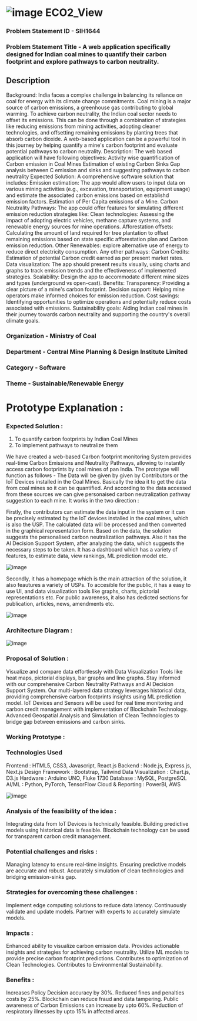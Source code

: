 # ![image](https://raw.githubusercontent.com/githubxnishant/ECO2_View/59b14f68eb7d4f3b06276e0b26e32cd8d55e2494/Assets/logo.png) ECO2_View

### Problem Statement ID - SIH1644

### Problem Statement Title - A web application specifically designed for Indian coal mines to quantify their carbon footprint and explore pathways to carbon neutrality.

## Description 
Background: India faces a complex challenge in balancing its reliance on coal for energy with its climate change commitments. Coal mining is a major source of carbon emissions, a greenhouse gas contributing to global warming. To achieve carbon neutrality, the Indian coal sector needs to offset its emissions. This can be done through a combination of strategies like reducing emissions from mining activities, adopting cleaner technologies, and offsetting remaining emissions by planting trees that absorb carbon dioxide. A web-based application can be a powerful tool in this journey by helping quantify a mine's carbon footprint and evaluate potential pathways to carbon neutrality. Description: The web based application will have following objectives: Activity wise quantification of Carbon emission in Coal Mines Estimation of existing Carbon Sinks Gap analysis between C emission and sinks and suggesting pathways to carbon neutrality Expected Solution: A comprehensive software solution that includes: Emission estimation: The app would allow users to input data on various mining activities (e.g., excavation, transportation, equipment usage) and estimate the associated carbon emissions based on establishd emission factors. Estimation of Per Capita emissions of a Mine. Carbon Neutrality Pathways: The app could offer features for simulating different emission reduction strategies like: Clean technologies: Assessing the impact of adopting electric vehicles, methane capture systems, and renewable energy sources for mine operations. Afforestation offsets: Calculating the amount of land required for tree plantation to offset remaining emissions based on state specific afforestation plan and Carbon emission reduction. Other Renewables: explore alternative use of energy to reduce direct electricity consumption. Any other pathways: Carbon Credits: Estimation of potential Carbon credit earned as per present market rates. Data visualization: The app should present results visually, using charts and graphs to track emission trends and the effectiveness of implemented strategies. Scalability: Design the app to accommodate different mine sizes and types (underground vs open-cast). Benefits: Transparency: Providing a clear picture of a mine's carbon footprint. Decision support: Helping mine operators make informed choices for emission reduction. Cost savings: Identifying opportunities to optimize operations and potentially reduce costs associated with emissions. Sustainability goals: Aiding Indian coal mines in their journey towards carbon neutrality and supporting the country's overall climate goals.

### Organization - Ministry of Coal
### Department - Central Mine Planning & Design Institute Limited
### Category - Software
### Theme - Sustainable/Renewable Energy

# Prototype Explanation :

### Expected Solution :

1) To quantify carbon footprints by Indian Coal Mines
2) To implement pathways to neutralize them

We have created a web-based Carbon footprint monitoring System provides real-time Carbon Emissions and Neutrality Pathways, allowing to instantly access carbon footprints by coal mines of pan India. The prototype will function as follows - The Data will be given by given by Contributors or the IoT Devices installed in the Coal Mines. Basically the idea it to get the data from coal mines so it can be quantified. And according to the data accessed from these sources we can give personaised carbon neutralization pathway suggestion to each mine. It works in the two direction :

Firstly, the contributors can estimate the data input in the system or it can be precisely estimated by the IoT devices installed in the coal mines, which is also the USP. The calculated data will be processed and then converted in the graphical representation form. Based on the data, the solution suggests the personalised carbon neutralizatiion pathways. Also it has the AI Decision Support System, after analyzing the data, which suggests the necessary steps to be taken. It has a dashboard which has a variety of features, to estimate data, view rankings, ML prediction model etc.


![image](https://raw.githubusercontent.com/githubxnishant/ECO2_View/59b14f68eb7d4f3b06276e0b26e32cd8d55e2494/Assets/contributor.png)

Secondly, it has a homepage which is the main attraction of the solution, it also feautures a variety of USPs. To accesible for the public, it has a easy to use UI, and data visualization tools like graphs, charts, pictorial representations etc. For public awareness, it also has dedicted sections for publication, articles, news, amendments etc.


![image](https://raw.githubusercontent.com/githubxnishant/ECO2_View/59b14f68eb7d4f3b06276e0b26e32cd8d55e2494/Assets/Guest.png)

### Architecture Diagram :
![image](https://raw.githubusercontent.com/githubxnishant/ECO2_View/59b14f68eb7d4f3b06276e0b26e32cd8d55e2494/Assets/Prototype.drawio.png)


### Proposal of Solution :
Visualize and compare data effortlessly with Data Visualization Tools like heat maps, pictorial displays, bar graphs and line graphs.
Stay informed with our comprehensive Carbon Neutrality Pathways and AI Decision Support System.
Our multi-layered data strategy leverages historical data, providing comprehensive carbon footprints insights using ML prediction model.
IoT Devices and Sensors will be used for real time monitoring and carbon credit management with implementation of Blockchain Technology.
Advanced Geospatial Analysis and Simulation of Clean Technologies to bridge gap between emissions and carbon sinks.

### Working Prototype :


### Technologies Used

Frontend : HTML5, CSS3, Javascript, React.js
Backend : Node.js, Express.js, Next.js
Design Framework : Bootstrap, Tailwind
Data Visualization : Chart.js, D3.js
Hardware : Arduino UNO, Fluke 1730
Database : MySQL, PostgreSQL
AI/ML : Python, PyTorch, TensorFlow
Cloud & Reporting : PowerBI, AWS

![image](https://raw.githubusercontent.com/githubxnishant/ECO2_View/59b14f68eb7d4f3b06276e0b26e32cd8d55e2494/Assets/Untitled%20Diagram.drawio.png)


### Analysis of the feasibility of the idea :

Integrating data from IoT Devices is technically feasible.
Building predictive models using historical data is feasible.
Blockchain technology can be used for transparent carbon credit management.

### Potential challenges and risks :

Managing latency to ensure real-time insights.
Ensuring predictive models are accurate and robust.
Accurately simulation of clean technologies and bridging emission-sinks gap. 

### Strategies for overcoming these challenges :

Implement edge computing solutions to reduce data latency.
Continuously validate and update models.
Partner with experts to accurately simulate models.

### Impacts :
Enhanced ability to visualize carbon emission data.
Provides actionable insights and strategies for achieving carbon neutrality.
Utilize ML models to provide precise carbon footprint predictions.
Contributes to optimization of Clean Technologies.
Contributes to Environmental Sustainability.

### Benefits :
Increases Policy Decision accuracy by 30%.
Reduced fines and penalties costs by 25%.
Blockchain can reduce fraud and data tampering.
Public awareness of Carbon Emissions can increase by upto 60%.
Reduction of respiratory illnesses by upto 15% in affected areas. 






